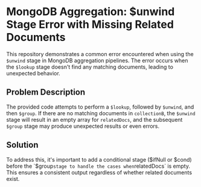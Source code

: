 # MongoDB Aggregation: $unwind Stage Error with Missing Related Documents

This repository demonstrates a common error encountered when using the `$unwind` stage in MongoDB aggregation pipelines.  The error occurs when the `$lookup` stage doesn't find any matching documents, leading to unexpected behavior.

## Problem Description
The provided code attempts to perform a `$lookup`, followed by `$unwind`, and then `$group`.  If there are no matching documents in `collectionB`, the `$unwind` stage will result in an empty array for `relatedDocs`, and the subsequent `$group` stage may produce unexpected results or even errors.

## Solution
To address this, it's important to add a conditional stage ($ifNull or $cond) before the `$group` stage to handle the cases when `relatedDocs` is empty. This ensures a consistent output regardless of whether related documents exist. 
